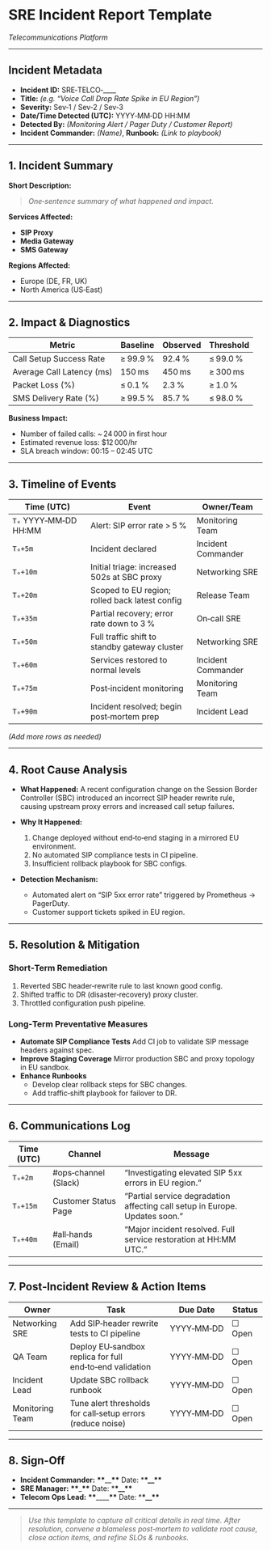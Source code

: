 # SRE Incident Report Template

_Telecommunications Platform_

---

## Incident Metadata

- **Incident ID:** SRE‑TELCO‑\_\_\_\_
- **Title:** _(e.g. “Voice Call Drop Rate Spike in EU Region”)_
- **Severity:** Sev‑1 / Sev‑2 / Sev‑3
- **Date/Time Detected (UTC):** YYYY‑MM‑DD HH:MM
- **Detected By:** _(Monitoring Alert / Pager Duty / Customer Report)_
- **Incident Commander:** _(Name)_, **Runbook:** _(Link to playbook)_

---

## 1. Incident Summary

**Short Description:**

> _One‑sentence summary of what happened and impact._

**Services Affected:**

- **SIP Proxy**
- **Media Gateway**
- **SMS Gateway**

**Regions Affected:**

- Europe (DE, FR, UK)
- North America (US‑East)

---

## 2. Impact & Diagnostics

| Metric                    | Baseline | Observed | Threshold |
| ------------------------- | -------- | -------- | --------- |
| Call Setup Success Rate   | ≥ 99.9 % | 92.4 %   | ≤ 99.0 %  |
| Average Call Latency (ms) | 150 ms   | 450 ms   | ≥ 300 ms  |
| Packet Loss (%)           | ≤ 0.1 %  | 2.3 %    | ≥ 1.0 %   |
| SMS Delivery Rate (%)     | ≥ 99.5 % | 85.7 %   | ≤ 98.0 %  |

**Business Impact:**

- Number of failed calls: ~ 24 000 in first hour
- Estimated revenue loss: \$12 000/hr
- SLA breach window: 00:15 – 02:45 UTC

---

## 3. Timeline of Events

| Time (UTC)            | Event                                          | Owner/Team         |
| --------------------- | ---------------------------------------------- | ------------------ |
| `T₀` YYYY‑MM‑DD HH:MM | Alert: SIP error rate > 5 %                    | Monitoring Team    |
| `T₀+5m`               | Incident declared                              | Incident Commander |
| `T₀+10m`              | Initial triage: increased 502s at SBC proxy    | Networking SRE     |
| `T₀+20m`              | Scoped to EU region; rolled back latest config | Release Team       |
| `T₀+35m`              | Partial recovery; error rate down to 3 %       | On‑call SRE        |
| `T₀+50m`              | Full traffic shift to standby gateway cluster  | Networking SRE     |
| `T₀+60m`              | Services restored to normal levels             | Incident Commander |
| `T₀+75m`              | Post‑incident monitoring                       | Monitoring Team    |
| `T₀+90m`              | Incident resolved; begin post‑mortem prep      | Incident Lead      |

_(Add more rows as needed)_

---

## 4. Root Cause Analysis

- **What Happened:**
  A recent configuration change on the Session Border Controller (SBC) introduced an incorrect SIP header rewrite rule, causing upstream proxy errors and increased call setup failures.

- **Why It Happened:**

  1. Change deployed without end‑to‑end staging in a mirrored EU environment.
  2. No automated SIP compliance tests in CI pipeline.
  3. Insufficient rollback playbook for SBC configs.

- **Detection Mechanism:**
  - Automated alert on “SIP 5xx error rate” triggered by Prometheus → PagerDuty.
  - Customer support tickets spiked in EU region.

---

## 5. Resolution & Mitigation

### Short‑Term Remediation

1. Reverted SBC header‑rewrite rule to last known good config.
2. Shifted traffic to DR (disaster‑recovery) proxy cluster.
3. Throttled configuration push pipeline.

### Long‑Term Preventative Measures

- **Automate SIP Compliance Tests**
  Add CI job to validate SIP message headers against spec.
- **Improve Staging Coverage**
  Mirror production SBC and proxy topology in EU sandbox.
- **Enhance Runbooks**
  - Develop clear rollback steps for SBC changes.
  - Add traffic‑shift playbook for failover to DR.

---

## 6. Communications Log

| Time (UTC) | Channel              | Message                                                                     |
| ---------- | -------------------- | --------------------------------------------------------------------------- |
| `T₀+2m`    | #ops‑channel (Slack) | “Investigating elevated SIP 5xx errors in EU region.”                       |
| `T₀+15m`   | Customer Status Page | “Partial service degradation affecting call setup in Europe. Updates soon.” |
| `T₀+40m`   | #all‑hands (Email)   | “Major incident resolved. Full service restoration at HH:MM UTC.”           |

---

## 7. Post‑Incident Review & Action Items

| Owner           | Task                                                       | Due Date   | Status |
| --------------- | ---------------------------------------------------------- | ---------- | ------ |
| Networking SRE  | Add SIP‑header rewrite tests to CI pipeline                | YYYY‑MM‑DD | ☐ Open |
| QA Team         | Deploy EU‑sandbox replica for full end‑to‑end validation   | YYYY‑MM‑DD | ☐ Open |
| Incident Lead   | Update SBC rollback runbook                                | YYYY‑MM‑DD | ☐ Open |
| Monitoring Team | Tune alert thresholds for call‑setup errors (reduce noise) | YYYY‑MM‑DD | ☐ Open |

---

## 8. Sign‑Off

- **Incident Commander:** ****\*\*****\_\_****\*\***** Date: \***\*\_\_\*\***
- **SRE Manager:** ******\*\*******\_******\*\******* Date: \***\*\_\_\*\***
- **Telecom Ops Lead:** ****\*\*****\_\_\_\_****\*\***** Date: \***\*\_\_\*\***

---

> _Use this template to capture all critical details in real time. After resolution, convene a blameless post‑mortem to validate root cause, close action items, and refine SLOs & runbooks._

